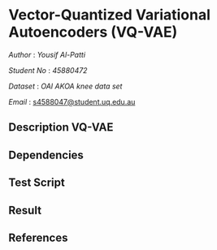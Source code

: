 
#  Vector-Quantized Variational Autoencoders (VQ-VAE)

_Author_ : _Yousif Al-Patti_

_Student No_ : _45880472_

_Dataset_ : _OAI AKOA knee data set_

_Email_ : s4588047@student.uq.edu.au

##  Description VQ-VAE


##  Dependencies


##  Test Script

##  Result


##  References
